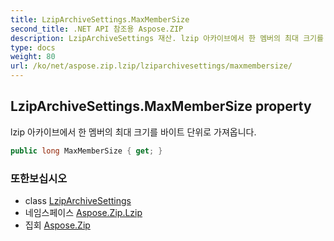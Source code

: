 ```yaml
---
title: LzipArchiveSettings.MaxMemberSize
second_title: .NET API 참조용 Aspose.ZIP
description: LzipArchiveSettings 재산. lzip 아카이브에서 한 멤버의 최대 크기를 바이트 단위로 가져옵니다.
type: docs
weight: 80
url: /ko/net/aspose.zip.lzip/lziparchivesettings/maxmembersize/
---
```

## LzipArchiveSettings.MaxMemberSize property

lzip 아카이브에서 한 멤버의 최대 크기를 바이트 단위로 가져옵니다.

```csharp
public long MaxMemberSize { get; }
```

### 또한보십시오

* class [LzipArchiveSettings](../)
* 네임스페이스 [Aspose.Zip.Lzip](../../lziparchivesettings/)
* 집회 [Aspose.Zip](../../../)


